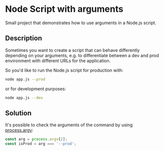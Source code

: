 # Node Script with arguments

Small project that demonstrates how to use arguments in a Node.js script.

## Description

Sometimes you want to create a script that can behave differently depending on your arguments, e.g. to differentiate between a dev and prod environment with different URLs for the application.

So you'd like to run the Node.js script for production with:

```bash
node app.js --prod
```

or for development purposes:

```bash
node app.js --dev
```

## Solution

It's possible to check the arguments of the command by using [process.argv](https://nodejs.org/docs/latest/api/process.html#process_process_argv):

```js
const arg = process.argv[2];
const isProd = arg === '--prod';
```
